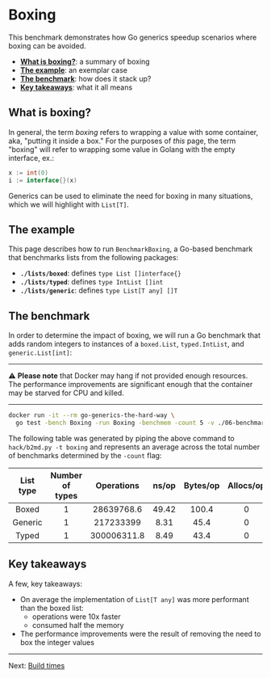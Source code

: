 # Boxing

This benchmark demonstrates how Go generics speedup scenarios where boxing can be avoided.

* [**What is boxing?**](#what-is-boxing?): a summary of boxing
* [**The example**](#the-example): an exemplar case
* [**The benchmark**](#the-benchmark): how does it stack up?
* [**Key takeaways**](#key-takeaways): what it all means

## What is boxing?

In general, the term _boxing_ refers to wrapping a value with some container, aka, "putting it inside a box." For the purposes of _this_ page, the term "boxing" will refer to wrapping some value in Golang with the empty interface, ex.:

```go
x := int(0)
i := interface{}(x)
```

Generics can be used to eliminate the need for boxing in many situations, which we will highlight with `List[T]`.


## The example

This page describes how to run `BenchmarkBoxing`, a Go-based benchmark that benchmarks lists from the following packages:

* **`./lists/boxed`**: defines `type List []interface{}`
* **`./lists/typed`**: defines `type IntList []int`
* **`./lists/generic`**: defines `type List[T any] []T`


## The benchmark

In order to determine the impact of boxing, we will run a Go benchmark that adds random integers to instances of a `boxed.List`, `typed.IntList`, and `generic.List[int]`:

---

:warning: **Please note** that Docker may hang if not provided enough resources. The performance improvements are significant enough that the container may be starved for CPU and killed.

---

```bash
docker run -it --rm go-generics-the-hard-way \
  go test -bench Boxing -run Boxing -benchmem -count 5 -v ./06-benchmarks
```

The following table was generated by piping the above command to `hack/b2md.py -t boxing` and represents an average across the total number of benchmarks determined by the `-count` flag:

| List type | Number of types | Operations | ns/op | Bytes/op | Allocs/op |
|:---------:|:---------------:|:----------:|:-----:|:--------:|:---------:|
| Boxed | 1 | 28639768.6 | 49.42 | 100.4 | 0 |
| Generic | 1 | 217233399 | 8.31 | 45.4 | 0 |
| Typed | 1 | 300006311.8 | 8.49 | 43.4 | 0 |


## Key takeaways

A few, key takeaways:

* On average the implementation of `List[T any]` was more performant than the boxed list:
  * operations were 10x faster
  * consumed half the memory
* The performance improvements were the result of removing the need to box the integer values

---

Next: [Build times](./02-build-times.md)
